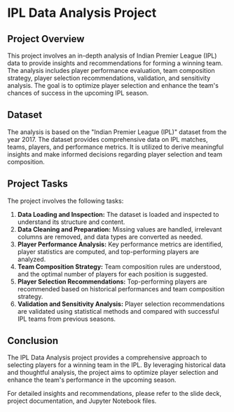 # IPL Data Analysis Project

## Project Overview
This project involves an in-depth analysis of Indian Premier League (IPL) data to provide insights and recommendations for forming a winning team. The analysis includes player performance evaluation, team composition strategy, player selection recommendations, validation, and sensitivity analysis. The goal is to optimize player selection and enhance the team's chances of success in the upcoming IPL season.

## Dataset
The analysis is based on the "Indian Premier League (IPL)" dataset from the year 2017. The dataset provides comprehensive data on IPL matches, teams, players, and performance metrics. It is utilized to derive meaningful insights and make informed decisions regarding player selection and team composition.

## Project Tasks
The project involves the following tasks:

1. **Data Loading and Inspection:** The dataset is loaded and inspected to understand its structure and content.
2. **Data Cleaning and Preparation:** Missing values are handled, irrelevant columns are removed, and data types are converted as needed.
3. **Player Performance Analysis:** Key performance metrics are identified, player statistics are computed, and top-performing players are analyzed.
4. **Team Composition Strategy:** Team composition rules are understood, and the optimal number of players for each position is suggested.
5. **Player Selection Recommendations:** Top-performing players are recommended based on historical performances and team composition strategy.
6. **Validation and Sensitivity Analysis:** Player selection recommendations are validated using statistical methods and compared with successful IPL teams from previous seasons.

## Conclusion
The IPL Data Analysis project provides a comprehensive approach to selecting players for a winning team in the IPL. By leveraging historical data and thoughtful analysis, the project aims to optimize player selection and enhance the team's performance in the upcoming season.

For detailed insights and recommendations, please refer to the slide deck, project documentation, and Jupyter Notebook files.

